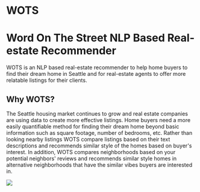 # WOTS
# Word On The Street NLP Based Real-estate Recommender
WOTS is an NLP based real-estate recommender to help home buyers to find their dream home in Seattle and for real-estate agents to offer more relatable listings for their clients.

## Why WOTS?
The Seattle housing market continues to grow and real estate companies are using data to create more effective listings. Home buyers need a more easily quantifiable method for finding their dream home beyond basic information such as square footage, number of bedrooms, etc. Rather than looking nearby listings WOTS compare listings based on their text descriptions and recommends similar style of the homes based on buyer's interest. In addition, WOTS compares neighborhoods based on your potential neighbors' reviews and recommends similar style homes in alternative neighborhoods that have the similar vibes buyers are interested in.

![](img/wots_record.gif)
